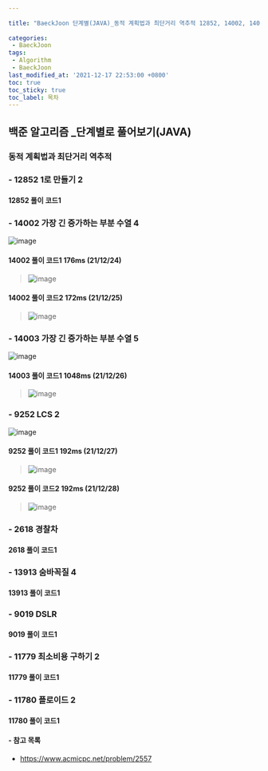 ```yaml
---
 
title: "BaeckJoon 단계별(JAVA)_동적 계획법과 최단거리 역추적 12852, 14002, 14003, 9252, 2618, 13913, 9019, 11779, 11780"
 
categories:  
 - BaeckJoon 
tags: 
 - Algorithm
 - BaeckJoon 
last_modified_at: '2021-12-17 22:53:00 +0800'
toc: true
toc_sticky: true
toc_label: 목차
---
```

## 백준 알고리즘 _단계별로 풀어보기(JAVA)
### 동적 계획법과 최단거리 역추적
### - 12852 1로 만들기 2

#### 12852 풀이 코드1
>

### - 14002 가장 긴 증가하는 부분 수열 4
![image](https://user-images.githubusercontent.com/66898243/147360609-96aefe22-9697-4327-a038-68aa70b2f7ab.png)

#### 14002 풀이 코드1 176ms (21/12/24)
>  ![image](https://user-images.githubusercontent.com/66898243/147360705-6255e22c-79bb-497c-8d80-ffab73b87ee5.png)

#### 14002 풀이 코드2 172ms (21/12/25)
>  ![image](https://user-images.githubusercontent.com/66898243/147387624-aac7c560-4a9b-4d14-9f1c-5f5a11a825bf.png)

### - 14003 가장 긴 증가하는 부분 수열 5
![image](https://user-images.githubusercontent.com/66898243/147411413-d6186857-b546-4df7-9609-0b9492d934ad.png)

#### 14003 풀이 코드1 1048ms (21/12/26)
>  ![image](https://user-images.githubusercontent.com/66898243/147411436-34bb20ca-6688-4048-aea6-841665470b7f.png)


### - 9252 	LCS 2
![image](https://user-images.githubusercontent.com/66898243/147483194-184c600f-3362-4dda-9527-aa867f8199fe.png)

#### 9252 풀이 코드1  192ms (21/12/27)
>  ![image](https://user-images.githubusercontent.com/66898243/147483361-d5436ce3-2f50-43ab-9b3f-e5c4e61c9d59.png)

#### 9252 풀이 코드2  192ms (21/12/28)
>  ![image](https://user-images.githubusercontent.com/66898243/147578035-8c4a0066-2989-4a37-8e7d-246d63e8fb90.png)

### - 2618 경찰차

#### 2618 풀이 코드1
>
 
### - 13913 숨바꼭질 4

#### 13913 풀이 코드1
>
 
### - 9019 	DSLR

#### 9019 풀이 코드1
>
 
### - 11779 최소비용 구하기 2

#### 11779 풀이 코드1
>
 
### - 11780 플로이드 2

#### 11780 풀이 코드1
>
 

#### - 참고 목록
- https://www.acmicpc.net/problem/2557
